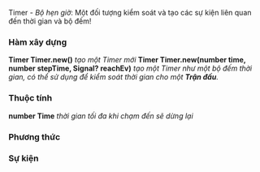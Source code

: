 Timer - *Bộ hẹn giờ*: Một đối tượng kiểm soát và tạo các sự kiện liên quan đến thời gian và bộ đếm!

### Hàm xây dựng

**Timer Timer.new()**
*tạo một Timer mới*
**Timer Timer.new(number time, number stepTime, Signal? reachEv)**
*tạo một Timer như một bộ đếm thời gian, có thể sử dụng để kiểm soát thời gian cho một **Trận đấu**.*

### Thuộc tính
**number Time**
*thời gian tối đa khi chạm đến sẽ dừng lại*
### Phương thức

### Sự kiện